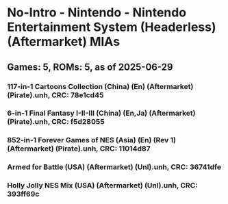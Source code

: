 # No-Intro - Nintendo - Nintendo Entertainment System (Headerless) (Aftermarket) MIAs
## Games: 5, ROMs: 5, as of 2025-06-29

### 117-in-1 Cartoons Collection (China) (En) (Aftermarket) (Pirate).unh, CRC: 78e1cd45
### 6-in-1 Final Fantasy I-II-III (China) (En,Ja) (Aftermarket) (Pirate).unh, CRC: f5d28055
### 852-in-1 Forever Games of NES (Asia) (En) (Rev 1) (Aftermarket) (Pirate).unh, CRC: 11014d87
### Armed for Battle (USA) (Aftermarket) (Unl).unh, CRC: 36741dfe
### Holly Jolly NES Mix (USA) (Aftermarket) (Unl).unh, CRC: 393ff69c
